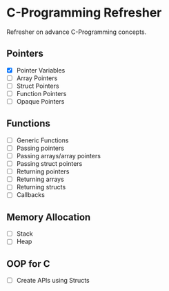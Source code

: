 # C-Programming Refresher
Refresher on advance C-Programming concepts.

## Pointers
- [X] Pointer Variables
- [ ] Array Pointers
- [ ] Struct Pointers
- [ ] Function Pointers
- [ ] Opaque Pointers

## Functions
- [ ] Generic Functions
- [ ] Passing pointers
- [ ] Passing arrays/array pointers
- [ ] Passing struct pointers
- [ ] Returning pointers
- [ ] Returning arrays
- [ ] Returning structs
- [ ] Callbacks

## Memory Allocation
- [ ] Stack
- [ ] Heap

## OOP for C
- [ ] Create APIs using Structs
